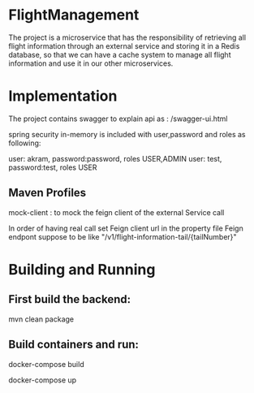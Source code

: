 # FlightManagement

The project is a microservice that has the responsibility of retrieving all flight information through an external service and storing it in a Redis database, so that we can have a cache system to manage all flight information and use it in our other microservices.

# Implementation

The project contains swagger to explain api as : /swagger-ui.html

spring security in-memory is included with user,password and roles as following:

user: akram, password:password, roles USER,ADMIN
user: test, password:test, roles USER

## Maven Profiles
mock-client : to mock the feign client of the external Service call

In order of having real call set Feign client url in the property file
Feign endpont suppose to be like "/v1/flight-information-tail/{tailNumber}"

# Building and Running

## First build the backend:

mvn clean package

## Build containers and run:
docker-compose build

docker-compose up

